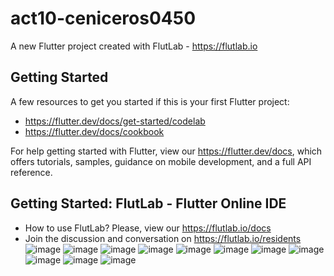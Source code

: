 # act10-ceniceros0450

A new Flutter project created with FlutLab - https://flutlab.io

## Getting Started

A few resources to get you started if this is your first Flutter project:

- https://flutter.dev/docs/get-started/codelab
- https://flutter.dev/docs/cookbook

For help getting started with Flutter, view our
https://flutter.dev/docs, which offers tutorials,
samples, guidance on mobile development, and a full API reference.

## Getting Started: FlutLab - Flutter Online IDE

- How to use FlutLab? Please, view our https://flutlab.io/docs
- Join the discussion and conversation on https://flutlab.io/residents
![image](https://github.com/jctorres10/ullact10-0450/assets/143548160/7c04c8a2-8bb3-4cb6-8d07-934cd55193a9) ![image](https://github.com/jctorres10/ullact10-0450/assets/143548160/b0ab2ce4-6caa-4c3c-afe2-1ccdf777b35d)
![image](https://github.com/jctorres10/ullact10-0450/assets/143548160/7305c905-6cf2-472d-8b55-5c38b94050e6)
![image](https://github.com/jctorres10/ullact10-0450/assets/143548160/c44a5655-a266-476f-8174-63287848449e)
![image](https://github.com/jctorres10/ullact10-0450/assets/143548160/6b7d4f2f-a652-47d3-93e4-158e445c9a76)
![image](https://github.com/jctorres10/ullact10-0450/assets/143548160/b5a57b5c-2b01-4b19-8575-554d83694b21)
![image](https://github.com/jctorres10/ullact10-0450/assets/143548160/7ea975c9-50af-4912-8bf7-057effe45079)
![image](https://github.com/jctorres10/ullact10-0450/assets/143548160/7a8bb652-f1fb-4b23-a6c2-725e651bb0aa)
![image](https://github.com/jctorres10/ullact10-0450/assets/143548160/680d7bfd-0d8b-475c-adad-2bf90235baee)
![image](https://github.com/jctorres10/ullact10-0450/assets/143548160/dddf30fd-0231-4366-ab7e-87a0b2074d2d)
![image](https://github.com/jctorres10/ullact10-0450/assets/143548160/a288a726-9f96-4934-b3f6-907c8150221d)

